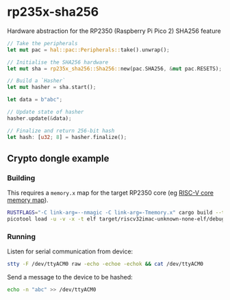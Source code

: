 # rp235x-sha256
Hardware abstraction for the RP2350 (Raspberry Pi Pico 2) SHA256 feature

```rust
// Take the peripherals
let mut pac = hal::pac::Peripherals::take().unwrap();

// Initialise the SHA256 hardware
let mut sha = rp235x_sha256::Sha256::new(pac.SHA256, &mut pac.RESETS);

// Build a `Hasher`
let mut hasher = sha.start();

let data = b"abc";

// Update state of hasher
hasher.update(&data);

// Finalize and return 256-bit hash
let hash: [u32; 8] = hasher.finalize();
```

## Crypto dongle example

### Building
This requires a `memory.x` map for the target RP2350 core (eg [RISC-V core memory map](https://github.com/rp-rs/rp-hal/blob/main/rp235x-hal-examples/rp235x_riscv.x)).

```bash
RUSTFLAGS="-C link-arg=--nmagic -C link-arg=-Tmemory.x" cargo build --target=riscv32imac-unknown-none-elf --example cryptodongle
picotool load -u -v -x -t elf target/riscv32imac-unknown-none-elf/debug/examples/cryptodongle
```

### Running
Listen for serial communication from device:

```bash
stty -F /dev/ttyACM0 raw -echo -echoe -echok && cat /dev/ttyACM0
```

Send a message to the device to be hashed:

```bash
echo -n "abc" >> /dev/ttyACM0
```

